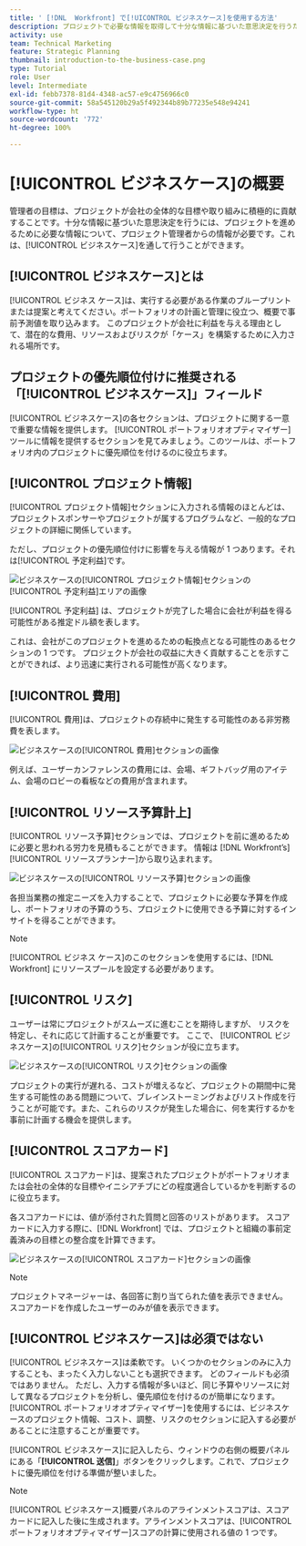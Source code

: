 ```yaml
---
title: ' [!DNL  Workfront] で[!UICONTROL ビジネスケース]を使用する方法'
description: プロジェクトで必要な情報を取得して十分な情報に基づいた意思決定を行うために、 [!DNL  Workfront]  で[!UICONTROL ビジネスケース]を使用する方法を学びます。
activity: use
team: Technical Marketing
feature: Strategic Planning
thumbnail: introduction-to-the-business-case.png
type: Tutorial
role: User
level: Intermediate
exl-id: febb7378-81d4-4348-ac57-e9c4756966c0
source-git-commit: 58a545120b29a5f492344b89b77235e548e94241
workflow-type: ht
source-wordcount: '772'
ht-degree: 100%

---
```


# [!UICONTROL ビジネスケース]の概要

管理者の目標は、プロジェクトが会社の全体的な目標や取り組みに積極的に貢献することです。十分な情報に基づいた意思決定を行うには、プロジェクトを進めるために必要な情報について、プロジェクト管理者からの情報が必要です。これは、[!UICONTROL ビジネスケース]を通して行うことができます。

## [!UICONTROL ビジネスケース]とは

[!UICONTROL ビジネス ケース]は、実行する必要がある作業のブループリントまたは提案と考えてください。ポートフォリオの計画と管理に役立つ、概要で事前予測値を取り込みます。 このプロジェクトが会社に利益を与える理由として、潜在的な費用、リソースおよびリスクが「ケース」を構築するために入力される場所です。

## プロジェクトの優先順位付けに推奨される「[!UICONTROL ビジネスケース]」フィールド

[!UICONTROL ビジネスケース]の各セクションは、プロジェクトに関する一意で重要な情報を提供します。 [!UICONTROL ポートフォリオオプティマイザー]ツールに情報を提供するセクションを見てみましょう。このツールは、ポートフォリオ内のプロジェクトに優先順位を付けるのに役立ちます。

## [!UICONTROL プロジェクト情報]

[!UICONTROL プロジェクト情報]セクションに入力される情報のほとんどは、プロジェクトスポンサーやプロジェクトが属するプログラムなど、一般的なプロジェクトの詳細に関係しています。

ただし、プロジェクトの優先順位付けに影響を与える情報が 1 つあります。それは[!UICONTROL 予定利益]です。

![ビジネスケースの[!UICONTROL プロジェクト情報]セクションの[!UICONTROL 予定利益]エリアの画像](assets/05-portfolio-management4.png)

[!UICONTROL 予定利益] は、プロジェクトが完了した場合に会社が利益を得る可能性がある推定ドル額を表します。

これは、会社がこのプロジェクトを進めるための転換点となる可能性のあるセクションの 1 つです。 プロジェクトが会社の収益に大きく貢献することを示すことができれば、より迅速に実行される可能性が高くなります。

## [!UICONTROL 費用]

[!UICONTROL 費用]は、プロジェクトの存続中に発生する可能性のある非労務費を表します。

![ビジネスケースの[!UICONTROL 費用]セクションの画像](assets/06-portfolio-management5.png)

例えば、ユーザーカンファレンスの費用には、会場、ギフトバッグ用のアイテム、会場のロビーの看板などの費用が含まれます。

## [!UICONTROL リソース予算計上]

[!UICONTROL リソース予算]セクションでは、プロジェクトを前に進めるために必要と思われる労力を見積もることができます。 情報は [!DNL Workfront’s] [!UICONTROL リソースプランナー]から取り込まれます。

![ビジネスケースの[!UICONTROL リソース予算]セクションの画像](assets/07-portfolio-management6.png)

各担当業務の推定ニーズを入力することで、プロジェクトに必要な予算を作成し、ポートフォリオの予算のうち、プロジェクトに使用できる予算に対するインサイトを得ることができます。

>[!NOTE]
>
>[!UICONTROL ビジネス ケース]のこのセクションを使用するには、[!DNL Workfront] にリソースプールを設定する必要があります。

## [!UICONTROL リスク]

ユーザーは常にプロジェクトがスムーズに進むことを期待しますが、 リスクを特定し、それに応じて計画することが重要です。 ここで、 [!UICONTROL ビジネスケース]の[!UICONTROL リスク]セクションが役に立ちます。

![ビジネスケースの[!UICONTROL リスク]セクションの画像](assets/08-portfolio-management7.png)

プロジェクトの実行が遅れる、コストが増えるなど、プロジェクトの期間中に発生する可能性のある問題について、ブレインストーミングおよびリスト作成を行うことが可能です。また、これらのリスクが発生した場合に、何を実行するかを事前に計画する機会を提供します。

## [!UICONTROL スコアカード]

[!UICONTROL スコアカード]は、提案されたプロジェクトがポートフォリオまたは会社の全体的な目標やイニシアチブにどの程度適合しているかを判断するのに役立ちます。

各スコアカードには、値が添付された質問と回答のリストがあります。 スコアカードに入力する際に、[!DNL Workfront] では、プロジェクトと組織の事前定義済みの目標との整合度を計算できます。

![ビジネスケースの[!UICONTROL スコアカード]セクションの画像](assets/09-portfolio-management8.png)

>[!NOTE]
>
>プロジェクトマネージャーは、各回答に割り当てられた値を表示できません。 スコアカードを作成したユーザーのみが値を表示できます。

## [!UICONTROL ビジネスケース]は必須ではない

[!UICONTROL ビジネスケース]は柔軟です。 いくつかのセクションのみに入力することも、まったく入力しないことも選択できます。 どのフィールドも必須ではありません。 ただし、入力する情報が多いほど、同じ予算やリソースに対して異なるプロジェクトを分析し、優先順位を付けるのが簡単になります。[!UICONTROL ポートフォリオオプティマイザー]を使用するには、ビジネスケースのプロジェクト情報、コスト、調整、リスクのセクションに記入する必要があることに注意することが重要です。

[!UICONTROL ビジネスケース]に記入したら、ウィンドウの右側の概要パネルにある「**[!UICONTROL 送信]**」ボタンをクリックします。これで、プロジェクトに優先順位を付ける準備が整いました。

>[!NOTE]
>
>[!UICONTROL ビジネスケース]概要パネルのアラインメントスコアは、スコアカードに記入した後に生成されます。アラインメントスコアは、[!UICONTROL ポートフォリオオプティマイザー]スコアの計算に使用される値の 1 つです。

<!-- 
Learn more graphic and links to documentation articles
* Overview of areas of the business case 
* Create a business case for a project   
* Create a scorecard 
* Apply a scorecard to a project and generate an alignment score 
-->
